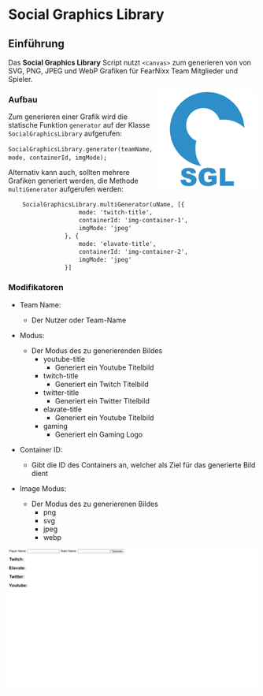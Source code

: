# Social Graphics Library

## Einführung

Das **Social Graphics Library** Script nutzt `<canvas>`
zum generieren von von SVG, PNG, JPEG und WebP Grafiken für FearNixx Team Mitglieder und Spieler.

<img src="assets/sgl.png" alt="Logo" width="200px" height="auto" align="right" position="absolute">

### Aufbau

Zum generieren einer Grafik wird die statische Funktion `generator`
auf der Klasse `SocialGraphicsLibrary` aufgerufen:

`SocialGraphicsLibrary.generator(teamName, mode, containerId, imgMode);`

Alternativ kann auch, sollten mehrere Grafiken generiert werden, die Methode `multiGenerator` aufgerufen werden:

        SocialGraphicsLibrary.multiGenerator(uName, [{
                        mode: 'twitch-title',
                        containerId: 'img-container-1',
                        imgMode: 'jpeg'
                    }, {
                        mode: 'elavate-title',
                        containerId: 'img-container-2',
                        imgMode: 'jpeg'
                    }]

### Modifikatoren

* Team Name:
  * Der Nutzer oder Team-Name
* Modus:
  * Der Modus des zu generierenden Bildes
    * youtube-title
      * Generiert ein Youtube Titelbild
    * twitch-title
      * Generiert ein Twitch Titelbild
    * twitter-title
      * Generiert ein Twitter Titelbild
    * elavate-title
      * Generiert ein Youtube Titelbild
    * gaming
      * Generiert ein Gaming Logo

* Container ID:
  * Gibt die ID des Containers an, welcher als Ziel für
      das generierte Bild dient

* Image Modus:
  * Der Modus des zu generierenen Bildes
    * png
    * svg
    * jpeg
    * webp

![Example Gif](./assets/Demo.gif)
